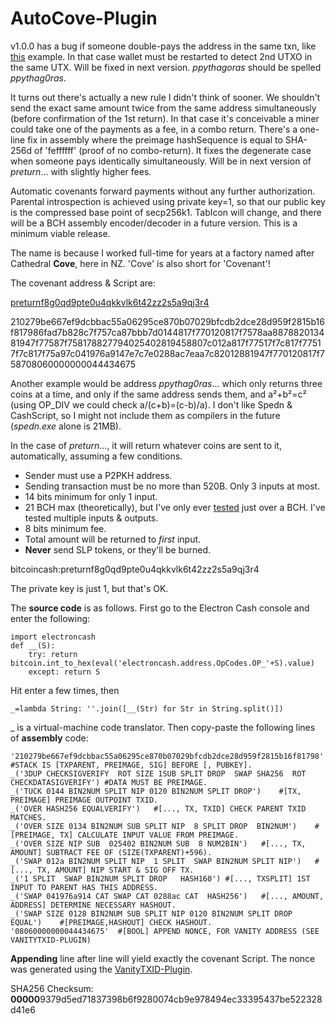 # AutoCove-Plugin

v1.0.0 has a bug if someone double-pays the address in the same txn, like [this](https://www.blockchain.com/bch/tx/c51e89797be1bc22342bebfd126318dc75aa3d4b0a022f8880dba4e2cd1558d5) example. In that case wallet must be restarted to detect 2nd UTXO in the same UTX. Will be fixed in next version. *ppythagoras* should be spelled *ppythag0ras*. 

It turns out there's actually a new rule I didn't think of sooner. We shouldn't send the exact same amount twice from the same address simultaneously (before confirmation of the 1st return). In that case it's conceivable a miner could take one of the payments as a fee, in a combo return. There's a one-line fix in assembly where the preimage hashSequence is equal to SHA-256d of 'feffffff' (proof of no combo-return). It fixes the degenerate case when someone pays identically simultaneously. Will be in next version of *preturn*... with slightly higher fees.

Automatic covenants forward payments without any further authorization. Parental introspection is achieved using private key=1, so that our public key is the compressed base point of secp256k1. TabIcon will change, and there will be a BCH assembly encoder/decoder in a future version. This is a minimum viable release.

The name is because I worked full-time for years at a factory named after Cathedral **Cove**, here in NZ. 'Cove' is also short for 'Covenant'!

The covenant address & Script are:

[preturnf8g0qd9pte0u4qkkvlk6t42zz2s5a9qj3r4](https://www.blockchain.com/bch/address/preturnf8g0qd9pte0u4qkkvlk6t42zz2s5a9qj3r4)

210279be667ef9dcbbac55a06295ce870b07029bfcdb2dce28d959f2815b16f817986fad7b828c7f757ca87bbb7d0144817f770120817f7578aa887882013481947f77587f758178827794025402819458807c012a817f77517f7c817f77517f7c817f75a97c041976a9147e7c7e0288ac7eaa7c82012881947f770120817f758708060000000044434675

Another example would be address *ppythag0ras*... which only returns three coins at a time, and only if the same address sends them, and a²+b²=c² (using OP_DIV we could check a/(c+b)=(c-b)/a). I don't like Spedn & CashScript, so I might not include them as compilers in the future (*spedn.exe* alone is 21MB).

In the case of *preturn*..., it will return whatever coins are sent to it, automatically, assuming a few conditions.
- Sender must use a P2PKH address.
- Sending transaction must be no more than 520B. Only 3 inputs at most.
- 14 bits minimum for only 1 input.
- 21 BCH max (theoretically), but I've only ever [tested](https://www.blockchain.com/bch/tx/c3350c09687b922c4d91d9a504b11ea9fac64e599b94975cc50d743f422eb7c4) just over a BCH. I've tested multiple inputs & outputs.
- 8 bits minimum fee.
- Total amount will be returned to *first* input.
- **Never** send SLP tokens, or they'll be burned.

bitcoincash:preturnf8g0qd9pte0u4qkkvlk6t42zz2s5a9qj3r4

The private key is just 1, but that's OK.

The **source code** is as follows. First go to the Electron Cash console and enter the following:

    import electroncash
    def __(S):
        try: return bitcoin.int_to_hex(eval('electroncash.address.OpCodes.OP_'+S).value)
        except: return S
        
Hit enter a few times, then

    _=lambda String: ''.join([__(Str) for Str in String.split()])
    
_ is a virtual-machine code translator. Then copy-paste the following lines of **assembly** code:

    '210279be667ef9dcbbac55a06295ce870b07029bfcdb2dce28d959f2815b16f81798'	#STACK IS [TXPARENT, PREIMAGE, SIG] BEFORE [, PUBKEY].
    _('3DUP CHECKSIGVERIFY  ROT SIZE 1SUB SPLIT DROP  SWAP SHA256  ROT CHECKDATASIGVERIFY')	#DATA MUST BE PREIMAGE.
    _('TUCK 0144 BIN2NUM SPLIT NIP 0120 BIN2NUM SPLIT DROP')	#[TX, PREIMAGE] PREIMAGE OUTPOINT TXID.
    _('OVER HASH256 EQUALVERIFY')	#[..., TX, TXID] CHECK PARENT TXID MATCHES.
    _('OVER SIZE 0134 BIN2NUM SUB SPLIT NIP  8 SPLIT DROP  BIN2NUM')	#[PREIMAGE, TX] CALCULATE INPUT VALUE FROM PREIMAGE.
    _('OVER SIZE NIP SUB  025402 BIN2NUM SUB  8 NUM2BIN')	#[..., TX, AMOUNT] SUBTRACT FEE OF (SIZE(TXPARENT)+596).
    _('SWAP 012a BIN2NUM SPLIT NIP  1 SPLIT  SWAP BIN2NUM SPLIT NIP')	# [..., TX, AMOUNT] NIP START & SIG OFF TX.
    _('1 SPLIT  SWAP BIN2NUM SPLIT DROP   HASH160')	#[..., TXSPLIT] 1ST INPUT TO PARENT HAS THIS ADDRESS.
    _('SWAP 041976a914 CAT SWAP CAT 0288ac CAT  HASH256')	#[..., AMOUNT, ADDRESS] DETERMINE NECESSARY HASHOUT.
    _('SWAP SIZE 0128 BIN2NUM SUB SPLIT NIP 0120 BIN2NUM SPLIT DROP  EQUAL')	#[PREIMAGE,HASHOUT] CHECK HASHOUT.
    '08060000000044434675'	#[BOOL] APPEND NONCE, FOR VANITY ADDRESS (SEE VANITYTXID-PLUGIN)

**Appending** line after line will yield exactly the covenant Script. The nonce was generated using the [VanityTXID-Plugin](https://github.com/TinosNitso/VanityTXID-Plugin).

SHA256 Checksum: **00000**9379d5ed71837398b6f9280074cb9e978494ec33395437be522328d41e6
